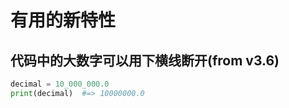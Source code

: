 # 有用的新特性

## 代码中的大数字可以用下横线断开(from v3.6)

```python
decimal = 10_000_000.0
print(decimal)  #=> 10000000.0
```
